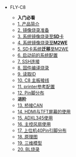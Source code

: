 * FLY-C8

    * **入门必看**
    * [1. 产品简介](/board/fly_C8/README.md)
    * [2. 镜像烧录准备](/board/fly_C8/FLY_π_mirror.md)
    * [3. 系统镜像烧录至**SD**卡](/board/fly_C8/sd_mirror.md)
    * [4. 系统镜像烧录至**M2WE**](/board/fly_C8/FLY_π_M2WE.md)
    * [5.  SD卡系统**迁移**至M2WE](/board/fly_C8/sd_to_emmc.md)
    * [6. 启动前的系统配置](/board/fly_C8/config.md)
    * [7. SSH连接](/board/fly_C8/to_ssh.md)
    * [8. 固件编译烧录](/board/fly_C8/flash.md)
    * [9. 读取ID](/board/fly_C8/c8id.md)
    * [10. C8 主板接线](/board/fly_C8/wiring.md)
    * [11. printer参考配置](/board/fly_C8/cfg.md)
    * [12. Pin脚分布](/board/fly_C8/pins.md)
    * **进阶**
    * [13. 桥接CAN](/board/fly_C8/canbridge.md)
    * [14. HDMI与TFT屏幕的使用](/board/fly_C8/screen.md)
    * [15. ADXL345使用](/board/fly_C8/adxl345.md)
    * [16. 主控风扇使用](/board/fly_C8/corefan.md)
    * [17. 上位机40Pin引脚分布](/board/fly_C8/c8_pins.md)
    * [18. 原理图](/board/fly_C8/schematic.md)
    * [19. 三维模型](/board/fly_C8/3dmodel.md)
    * [20. BL烧录](/board/fly_C8/bootloader.md)
